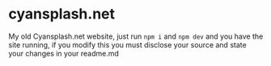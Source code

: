 # cyansplash.net
My old Cyansplash.net website, just run `npm i` and `npm dev` and you have the site running, if you modify this you must disclose your source and state your
changes in your readme.md
